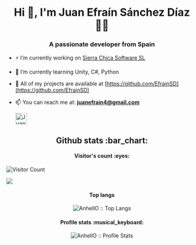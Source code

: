 <h1 align="center"> Hi 👋, I'm Juan Efraín Sánchez Díaz 👨‍💻 </h1>

<h3 align="center">A passionate developer from Spain</h3>

- ⚡ I’m currently working on [Sierra Chica Software SL](https://www.sierrachica.com)

- 🌱 I’m currently learning Unity, C#, Python

- 📠 All of my projects are available at [https://github.com/EfrainSD](https://github.com/EfrainSD)

- 📫 You can reach me at:
    **juanefrain4@gmail.com**

  <a href="https://www.linkedin.com/in/juan-efraín-sánchez-díaz-6554451b1/">
    <img src="https://www.vectorlogo.zone/logos/linkedin/linkedin-icon.svg" alt="Juan Efraín Sánchez Díaz's LinkedIn Profile" height="30" width="30">
  </a>


<h2 align="center">Github stats :bar_chart:</h2>

<h4 align="center">Visitor's count :eyes:</h4>

![Visitor Count](https://profile-counter.glitch.me/EfrainSD/count.svg)

![](https://komarev.com/ghpvc/?username=jacobreidwd&color=ff69b4)

<h4 align="center">Top langs </h4>

<p align="center"><img src="https://github-readme-stats.vercel.app/api/top-langs/?username=AnhellO&langs_count=10&theme=tokyonight&layout=compact" alt="AnhellO :: Top Langs" /></p>

<h4 align="center">Profile stats :musical_keyboard:</h4>

<p align="center"><img src="https://github-readme-stats.vercel.app/api?username=AnhellO&show_icons=true&theme=synthwave" alt="AnhellO :: Profile Stats" /></p>
